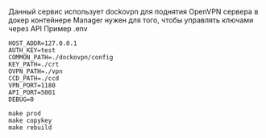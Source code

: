 Данный сервис использует dockovpn для поднятия OpenVPN сервера в докер контейнере
Manager нужен для того, чтобы управлять ключами через API
Пример .env

````
HOST_ADDR=127.0.0.1
AUTH_KEY=test
COMMON_PATH=./dockovpn/config
KEY_PATH=./crt
OVPN_PATH=./vpn
CCD_PATH=./ccd
VPN_PORT=1180
API_PORT=5001
DEBUG=0
````
````
make prod
make copykey
make rebuild
````